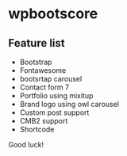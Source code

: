 wpbootscore
===

## Feature list

* Bootstrap
* Fontawesome
* bootsrtap carousel
* Contact form 7
* Portfolio using mixitup
* Brand logo using owl carousel
* Custom post support
* CMB2 support
* Shortcode



Good luck!
